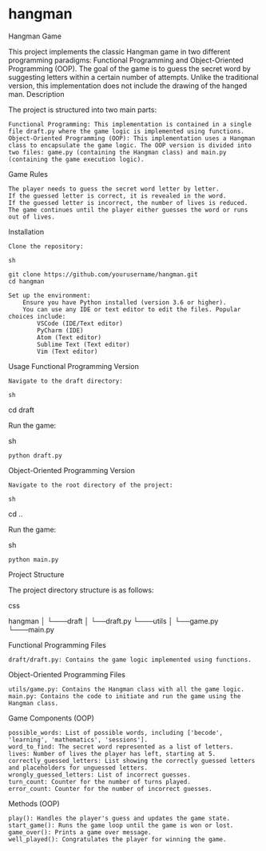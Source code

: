 # hangman

Hangman Game

This project implements the classic Hangman game in two different programming paradigms: Functional Programming and Object-Oriented Programming (OOP). The goal of the game is to guess the secret word by suggesting letters within a certain number of attempts. Unlike the traditional version, this implementation does not include the drawing of the hanged man.
Description

The project is structured into two main parts:

    Functional Programming: This implementation is contained in a single file draft.py where the game logic is implemented using functions.
    Object-Oriented Programming (OOP): This implementation uses a Hangman class to encapsulate the game logic. The OOP version is divided into two files: game.py (containing the Hangman class) and main.py (containing the game execution logic).

Game Rules

    The player needs to guess the secret word letter by letter.
    If the guessed letter is correct, it is revealed in the word.
    If the guessed letter is incorrect, the number of lives is reduced.
    The game continues until the player either guesses the word or runs out of lives.

Installation

    Clone the repository:

    sh

    git clone https://github.com/yourusername/hangman.git
    cd hangman

    Set up the environment:
        Ensure you have Python installed (version 3.6 or higher).
        You can use any IDE or text editor to edit the files. Popular choices include:
            VSCode (IDE/Text editor)
            PyCharm (IDE)
            Atom (Text editor)
            Sublime Text (Text editor)
            Vim (Text editor)

Usage
Functional Programming Version

    Navigate to the draft directory:

    sh

cd draft

Run the game:

sh

    python draft.py

Object-Oriented Programming Version

    Navigate to the root directory of the project:

    sh

cd ..

Run the game:

sh

    python main.py

Project Structure

The project directory structure is as follows:

css

hangman
│
└───draft
│   └──draft.py
└───utils
│   └──game.py
└───main.py

Functional Programming Files

    draft/draft.py: Contains the game logic implemented using functions.

Object-Oriented Programming Files

    utils/game.py: Contains the Hangman class with all the game logic.
    main.py: Contains the code to initiate and run the game using the Hangman class.

Game Components (OOP)

    possible_words: List of possible words, including ['becode', 'learning', 'mathematics', 'sessions'].
    word_to_find: The secret word represented as a list of letters.
    lives: Number of lives the player has left, starting at 5.
    correctly_guessed_letters: List showing the correctly guessed letters and placeholders for unguessed letters.
    wrongly_guessed_letters: List of incorrect guesses.
    turn_count: Counter for the number of turns played.
    error_count: Counter for the number of incorrect guesses.

Methods (OOP)

    play(): Handles the player's guess and updates the game state.
    start_game(): Runs the game loop until the game is won or lost.
    game_over(): Prints a game over message.
    well_played(): Congratulates the player for winning the game.
